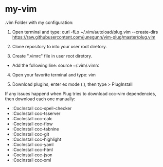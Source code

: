 # my-vim
.vim Folder with my configuration:

1) Open terminal and type:
  curl -fLo ~/.vim/autoload/plug.vim --create-dirs \
    https://raw.githubusercontent.com/junegunn/vim-plug/master/plug.vim 

2) Clone repository to into your user root diretory.

3) Create ".vimrc" file in user root diretory. 
  - Add the following line: source ~/.vim/.vimrc

4) Open your favorite terminal and type: vim

5) Download plugins, enter ex mode (:), then type > PlugInstall

If any issues happend when Plug tries to download coc-vim dependencies, then download each one manually:
  - :CocInstall coc-spell-checker
  - :CocInstall coc-tsserver
  - :CocInstall coc-calc
  - :CocInstall coc-flow
  - :CocInstall coc-tabnine
  - :CocInstall coc-git
  - :CocInstall coc-highlight
  - :CocInstall coc-yaml
  - :CocInstall coc-html
  - :CocInstall coc-json
  - :CocInstall coc-xml
